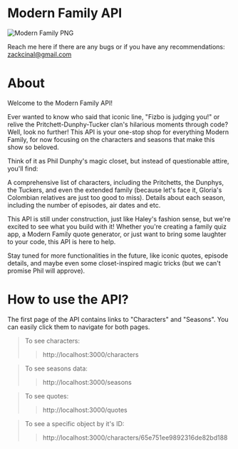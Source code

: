 # Modern Family API

![Modern Family PNG](https://upload.wikimedia.org/wikipedia/commons/thumb/7/77/Modern_Family_Title.svg/1200px-Modern_Family_Title.svg.png)

Reach me here if there are any bugs or if you have any recommendations:
zackcinal@gmail.com
# About


Welcome to the Modern Family API!

Ever wanted to know who said that iconic line, "Fizbo is judging you!" or relive the Pritchett-Dunphy-Tucker clan's hilarious moments through code? Well, look no further! This API is your one-stop shop for everything Modern Family, for now focusing on the characters and seasons that make this show so beloved.

Think of it as Phil Dunphy's magic closet, but instead of questionable attire, you'll find:

A comprehensive list of characters, including the Pritchetts, the Dunphys, the Tuckers, and even the extended family (because let's face it, Gloria's Colombian relatives are just too good to miss).
Details about each season, including the number of episodes, air dates and etc.

This API is still under construction, just like Haley's fashion sense, but we're excited to see what you build with it! Whether you're creating a family quiz app, a Modern Family quote generator, or just want to bring some laughter to your code, this API is here to help.

Stay tuned for more functionalities in the future, like iconic quotes, episode details, and maybe even some closet-inspired magic tricks (but we can't promise Phil will approve).

# How to use the API?

The first page of the API contains links to "Characters" and "Seasons".
You can easily click them to navigate for both pages. 

> To see characters:
>> http://localhost:3000/characters

>To see seasons data:
>> http://localhost:3000/seasons

>To see quotes:
>> http://localhost:3000/quotes

>To see a specific object by it's ID: 
>> http://localhost:3000/characters/65e751ee9892316de82bd188
